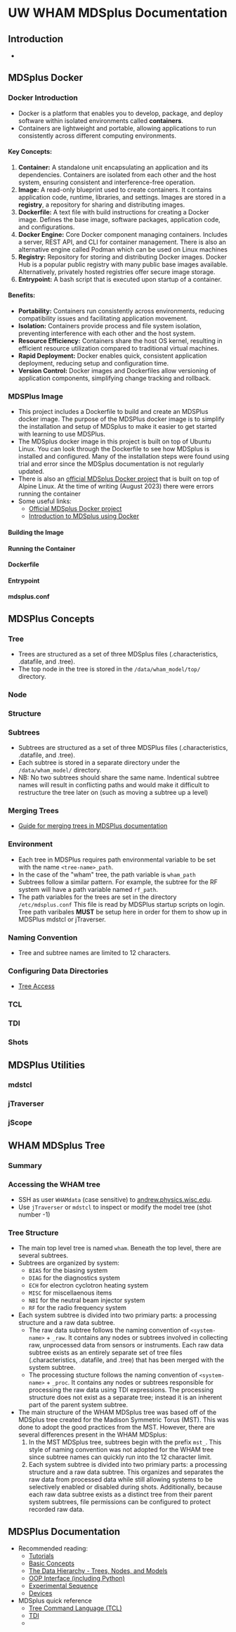 # UW WHAM MDSplus Documentation

## Introduction
- 

## MDSplus Docker

### Docker Introduction
- Docker is a platform that enables you to develop, package, and deploy software within isolated environments called **containers**. 
- Containers are lightweight and portable, allowing applications to run consistently across different computing environments.

#### Key Concepts:
1. **Container:** A standalone unit encapsulating an application and its dependencies. Containers are isolated from each other and the host system, ensuring consistent and interference-free operation.
2. **Image:** A read-only blueprint used to create containers. It contains application code, runtime, libraries, and settings. Images are stored in a **registry**, a repository for sharing and distributing images.
3. **Dockerfile:** A text file with build instructions for creating a Docker image. Defines the base image, software packages, application code, and configurations.
4. **Docker Engine:** Core Docker component managing containers. Includes a server, REST API, and CLI for container management. There is also an alternative engine called Podman which can be used on Linux machines
5. **Registry:** Repository for storing and distributing Docker images. Docker Hub is a popular public registry with many public base images available. Alternatively, privately hosted registries offer secure image storage. 
6. **Entrypoint:** A bash script that is executed upon startup of a container.

#### Benefits:
- **Portability:** Containers run consistently across environments, reducing compatibility issues and facilitating application movement.
- **Isolation:** Containers provide process and file system isolation, preventing interference with each other and the host system.
- **Resource Efficiency:** Containers share the host OS kernel, resulting in efficient resource utilization compared to traditional virtual machines.
- **Rapid Deployment:** Docker enables quick, consistent application deployment, reducing setup and configuration time.
- **Version Control:** Docker images and Dockerfiles allow versioning of application components, simplifying change tracking and rollback.

### MDSPlus Image
- This project includes a Dockerfile to build and create an MDSPlus docker image. The purpose of the MDSPlus docker image is to simplify the installation and setup of MDSplus to make it easier to get started with learning to use MDSPlus.
- The MDSplus docker image in this project is built on top of Ubuntu Linux. You can look through the Dockerfile to see how MDSplus is installed and configured. Many of the installation steps were found using trial and error since the MDSplus documentation is not regularly updated.
- There is also an [official MDSplus Docker project](https://github.com/MDSplus/Docker) that is built on top of Alpine Linux. At the time of writing (August 2023) there were errors running the container
- Some useful links:
	- [Official MDSplus Docker project](https://github.com/MDSplus/Docker)
	- [Introduction to MDSplus using Docker](https://www.sciencedirect.com/science/article/pii/S0920379620306694)

#### Building the Image

#### Running the Container

#### Dockerfile


#### Entrypoint


#### mdsplus.conf

## MDSPlus Concepts


### Tree
- Trees are structured as a set of three MDSplus files (.characteristics, .datafile, and .tree).
- The top node in the tree is stored in the `/data/wham_model/top/` directory. 

### Node


### Structure


### Subtrees
- Subtrees are structured as a set of three MDSPlus files (.characteristics, .datafile, and .tree).
- Each subtree is stored in a separate directory under the `/data/wham_model/` directory. 
- NB: No two subtrees should share the same name. Indentical subtree names will result in conflicting paths and would make it difficult to restructure the tree later on (such as moving a subtree up a level)



### Merging Trees
- [Guide for merging trees in MDSPlus documentation](https://www.mdsplus.org/index.php/Documentation:Tutorial:CreateTrees)

### Environment
- Each tree in MDSPlus requires path environmental variable to be set with the name `<tree-name>_path`.
- In the case of the "wham" tree, the path variable is `wham_path`
- Subtrees follow a similar pattern. For example, the subtree for the RF system will have a path variable named `rf_path`. 
- The path variables for the trees are set in the directory `/etc/mdsplus.conf` This file is read by MDSPlus startup scripts on login. Tree path varibales **MUST** be setup here in order for them to show up in MDSPlus mdstcl or jTraverser.


### Naming Convention
- Tree and subtree names are limited to 12 characters.


### Configuring Data Directories
- [Tree Access](https://www.mdsplus.org/index.php/Documentation:TreeAccess)


### TCL

### TDI

### Shots


## MDSPlus Utilities

### mdstcl

### jTraverser

### jScope




## WHAM MDSplus Tree

### Summary


### Accessing the WHAM tree
- SSH as user `WHAMdata` (case sensitive) to [andrew.physics.wisc.edu](andrew.physics.wisc.edu).
- Use `jTraverser` or `mdstcl` to inspect or modify the model tree (shot number -1)


### Tree Structure
- The main top level tree is named `wham`. Beneath the top level, there are several subtrees.
- Subtrees are organized by system:
	- `BIAS` for the biasing system
	- `DIAG` for the diagnostics system
	- `ECH` for electron cyclotron heating system
	- `MISC` for miscellaenous items
	- `NBI` for the neutral beam injector system
	- `RF` for the radio frequency system
- Each system subtree is divided into two primiary parts: a processing structure and a raw data subtree.
	- The raw data subtree follows the naming convention of `<system-name>` + `_raw`. It contains any nodes or subtrees involved in collecting raw, unprocessed data from sensors or instruments. Each raw data subtree exists as an entirely separate set of tree files (.characteristics, .datafile, and .tree) that has been merged with the system subtree.
	- The processing stucture follows the naming convention of `<system-name>` + `_proc`. It contains any nodes or subtrees responsible for processing the raw data using TDI expressions. The processing structure does not exist as a separate tree; instead it is an inherent part of the parent system subtree.
- The main structure of the WHAM MDSplus tree was based off of the MDSplus tree created for the Madison Symmetric Torus (MST). This was done to adopt the good practices from the MST. However, there are several differences present in the WHAM MDSplus:
	1. In the MST MDSplus tree, subtrees begin with the prefix `mst_`. This style of naming convention was not adopted for the WHAM tree since subtree names can quickly run into the 12 character limit.
	2. Each system subtree is divided into two primiary parts: a processing structure and a raw data subtree. This organizes and separates the raw data from processed data while still allowing systems to be selectively enabled or disabled during shots. Additionally, because each raw data subtree exists as a distinct tree from their parent system subtrees, file permissions can be configured to protect recorded raw data.





## MDSPlus Documentation
- Recommended reading:
	- [Tutorials](https://www.mdsplus.org/index.php?title=Documentation:Tutorial&open=18815634063302659165716529&page=Documentation%2FTutorials)
	- [Basic Concepts](https://www.mdsplus.org/index.php?title=Documentation:Tutorial:QuickOverview&open=1624466399993193889855&page=Tutorials%2FQuick+Tour)
	- [The Data Hierarchy - Trees, Nodes, and Models](https://www.mdsplus.org/index.php?title=Documentation:Tutorial:CreateTrees&open=18815532534152659725254719&page=Tutorials%2FTrees+%26+Data)
	- [OOP Interface (including Python)](https://www.mdsplus.org/index.php?title=Documentation:Tutorial:MdsObjects&open=38101832318169843162415089&page=Documentation%2FThe+MDSplus+tutorial%2FThe+Object+Oriented+interface+of+MDSPlus)
	- [Experimental Sequence](https://www.mdsplus.org/index.php?title=Documentation:Tutorial:ExperimentSequence&open=38101832318169843162415089&page=Documentation%2FThe+MDSplus+tutorial%2FSetting+up+an+experiment+sequence)
	- [Devices](https://www.mdsplus.org/index.php?title=Documentation:Tutorial:Devices&open=38101832318169843162415089&page=Documentation%2FThe+MDSplus+tutorial%2FDeveloping+MDSplus+devices)
- MDSplus quick reference
	- [Tree Command Language (TCL)](https://www.mdsplus.org/index.php?title=Documentation:Reference:TCL_index&open=18815634135359153558782001&page=Documentation%2FReference%2FTCL)
	- [TDI](https://www.mdsplus.org/index.php?title=Documentation:Reference:TDI&open=18815634135359153558782001&page=Documentation%2FReference%2FTDI)
	- []()

